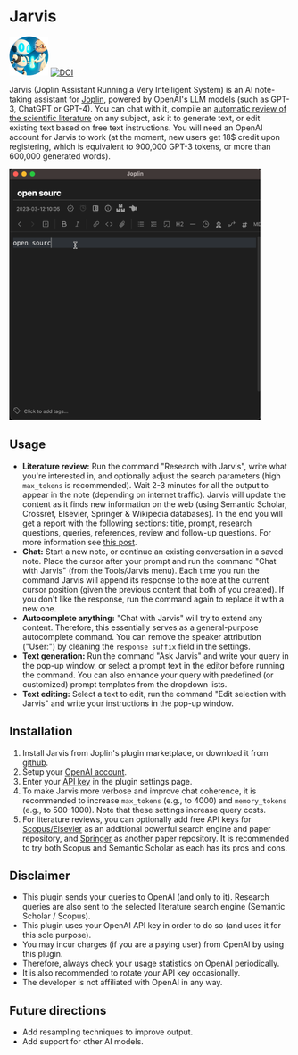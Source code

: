 # Jarvis

<img src=img/jarvis-logo-circle.png width=70> [![DOI](https://zenodo.org/badge/568521268.svg)](https://zenodo.org/badge/latestdoi/568521268)

Jarvis (Joplin Assistant Running a Very Intelligent System) is an AI note-taking assistant for [Joplin](https://joplinapp.org), powered by OpenAI's LLM models (such as GPT-3, ChatGPT or GPT-4). You can chat with it, compile an [automatic review of the scientific literature](https://medium.com/@alondmnt/ai-powered-literature-review-6918ee180304) on any subject, ask it to generate text, or edit existing text based on free text instructions. You will need an OpenAI account for Jarvis to work (at the moment, new users get 18$ credit upon registering, which is equivalent to 900,000 GPT-3 tokens, or more than 600,000 generated words).

<img src="img/jarvis-research.gif" width="450">

## Usage

- **Literature review:** Run the command "Research with Jarvis", write what you're interested in, and optionally adjust the search parameters (high `max_tokens` is recommended). Wait 2-3 minutes for all the output to appear in the note (depending on internet traffic). Jarvis will update the content as it finds new information on the web (using Semantic Scholar, Crossref, Elsevier, Springer & Wikipedia databases). In the end you will get a report with the following sections: title, prompt, research questions, queries, references, review and follow-up questions. For more information see [this post](https://medium.com/@alondmnt/ai-powered-literature-review-6918ee180304).
- **Chat:** Start a new note, or continue an existing conversation in a saved note. Place the cursor after your prompt and run the command "Chat with Jarvis" (from the Tools/Jarvis menu). Each time you run the command Jarvis will append its response to the note at the current cursor position (given the previous content that both of you created). If you don't like the response, run the command again to replace it with a new one.
- **Autocomplete anything:** "Chat with Jarvis" will try to extend any content. Therefore, this essentially serves as a general-purpose autocomplete command. You can remove the speaker attribution ("User:") by cleaning the `response suffix` field in the settings.
- **Text generation:** Run the command "Ask Jarvis" and write your query in the pop-up window, or select a prompt text in the editor before running the command. You can also enhance your query with predefined (or customized) prompt templates from the dropdown lists.
- **Text editing:** Select a text to edit, run the command "Edit selection with Jarvis" and write your instructions in the pop-up window.

## Installation

1. Install Jarvis from Joplin's plugin marketplace, or download it from [github](https://github.com/alondmnt/joplin-plugin-jarvis/releases).
2. Setup your [OpenAI account](https://platform.openai.com/signup).
3. Enter your [API key](https://platform.openai.com/account/api-keys) in the plugin settings page.
4. To make Jarvis more verbose and improve chat coherence, it is recommended to increase `max_tokens` (e.g., to 4000) and `memory_tokens` (e.g., to 500-1000). Note that these settings increase query costs.
5. For literature reviews, you can optionally add free API keys for [Scopus/Elsevier](https://dev.elsevier.com/) as an additional powerful search engine and paper repository, and [Springer](https://dev.springernature.com/) as another paper repository. It is recommended to try both Scopus and Semantic Scholar as each has its pros and cons.

## Disclaimer

- This plugin sends your queries to OpenAI (and only to it). Research queries are also sent to the selected literature search engine (Semantic Scholar / Scopus).
- This plugin uses your OpenAI API key in order to do so (and uses it for this sole purpose).
- You may incur charges (if you are a paying user) from OpenAI by using this plugin.
- Therefore, always check your usage statistics on OpenAI periodically.
- It is also recommended to rotate your API key occasionally.
- The developer is not affiliated with OpenAI in any way.

## Future directions

- Add resampling techniques to improve output.
- Add support for other AI models.
